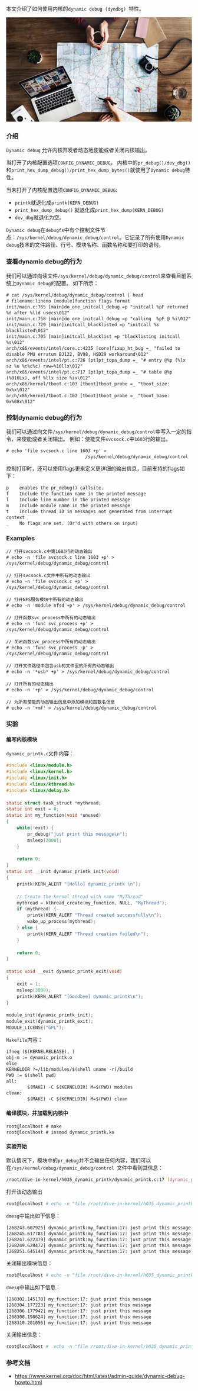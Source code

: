 本文介绍了如何使用内核的`dynamic debug (dyndbg) `特性。

<!--more-->
![](pic.jpg "")

### 介绍

`Dynamic debug` 允许内核开发者动态地使能或者关闭内核输出。

当打开了内核配置选项`CONFIG_DYNAMIC_DEBUG`， 内核中的`pr_debug()/dev_dbg()`和`print_hex_dump_debug()/print_hex_dump_bytes()`就使用了`Dynamic debug`特性。

当未打开了内核配置选项`CONFIG_DYNAMIC_DEBUG`:

* `printk`就退化成`printk(KERN_DEBUG)`
* `print_hex_dump_debug()` 就退化成`print_hex_dump(KERN_DEBUG)`
* `dev_dbg`就退化为空。

`Dynamic debug`在`debugfs`中有个控制文件节点：`/sys/kernel/debug/dynamic_debug/control`。它记录了所有使用`Dynamic debug`技术的文件路径、行号、模块名称、函数名称和要打印的语句。

### 查看dynamic debug的行为

我们可以通过向读文件`/sys/kernel/debug/dynamic_debug/control`来查看目前系统上`Dynamic debug`的配置。
如下所示：

```
# cat /sys/kernel/debug/dynamic_debug/control | head
# filename:lineno [module]function flags format
init/main.c:765 [main]do_one_initcall_debug =p "initcall %pF returned %d after %lld usecs\012"
init/main.c:758 [main]do_one_initcall_debug =p "calling  %pF @ %i\012"
init/main.c:729 [main]initcall_blacklisted =p "initcall %s blacklisted\012"
init/main.c:705 [main]initcall_blacklist =p "blacklisting initcall %s\012"
arch/x86/events/intel/core.c:4235 [core]fixup_ht_bug =_ "failed to disable PMU erratum BJ122, BV98, HSD29 workaround\012"
arch/x86/events/intel/pt.c:726 [pt]pt_topa_dump =_ "# entry @%p (%lx sz %u %c%c%c) raw=%16llx\012"
arch/x86/events/intel/pt.c:717 [pt]pt_topa_dump =_ "# table @%p (%016Lx), off %llx size %zx\012"
arch/x86/kernel/tboot.c:103 [tboot]tboot_probe =_ "tboot_size: 0x%x\012"
arch/x86/kernel/tboot.c:102 [tboot]tboot_probe =_ "tboot_base: 0x%08x\012"
```

### 控制dynamic debug的行为

我们可以通过向文件`/sys/kernel/debug/dynamic_debug/control`中写入一定的指令，来使能或者关闭输出。 例如：使能文件`svcsock.c`中`1603`行的输出。
```
# echo 'file svcsock.c line 1603 +p' >
                              /sys/kernel/debug/dynamic_debug/control
```

控制打印时，还可以使用flags更来定义更详细的输出信息，目前支持的flags如下：

```
p    enables the pr_debug() callsite.
f    Include the function name in the printed message
l    Include line number in the printed message
m    Include module name in the printed message
t    Include thread ID in messages not generated from interrupt context
_    No flags are set. (Or'd with others on input)
```

### Examples

```
// 打开svcsock.c中第1603行的动态输出
# echo -n 'file svcsock.c line 1603 +p' > /sys/kernel/debug/dynamic_debug/control

// 打开svcsock.c文件中所有的动态输出
# echo -n 'file svcsock.c +p' > /sys/kernel/debug/dynamic_debug/control

// 打开NFS服务模块中所有的动态输出
# echo -n 'module nfsd +p' > /sys/kernel/debug/dynamic_debug/control

// 打开函数svc_process中所有的动态输出
# echo -n 'func svc_process +p' > /sys/kernel/debug/dynamic_debug/control

// 关闭函数svc_process中所有的动态输出
# echo -n 'func svc_process -p' > /sys/kernel/debug/dynamic_debug/control

// 打开文件路径中包含usb的文件里的所有的动态输出
# echo -n '*usb* +p' > /sys/kernel/debug/dynamic_debug/control

// 打开所有的动态输出
# echo -n '+p' > /sys/kernel/debug/dynamic_debug/control

// 为所有使能的动态输出信息中添加模块和函数名信息
# echo -n '+mf' > /sys/kernel/debug/dynamic_debug/control
```

### 实验

#### 编写内核模块

`dynamic_printk.c`文件内容：

```c
#include <linux/module.h>
#include <linux/kernel.h>
#include <linux/init.h>
#include <linux/kthread.h>
#include <linux/delay.h>

static struct task_struct *mythread;
static int exit = 0;
static int my_function(void *unused)
{
	while(!exit) {
		pr_debug("just print this message\n");
		msleep(2000);
	}

	return 0;
}
static int __init dynamic_printk_init(void)
{
	printk(KERN_ALERT "[Hello] dynamic_printk \n");

	// Create the kernel thread with name "MyThread"
	mythread = kthread_create(my_function, NULL, "MyThread");
	if (mythread) {
		printk(KERN_ALERT "Thread created successfully\n");
		wake_up_process(mythread);
	} else {
		printk(KERN_ALERT "Thread creation failed\n");
	}

	return 0;
}

static void __exit dynamic_printk_exit(void)
{
	exit = 1;
	msleep(3000);
	printk(KERN_ALERT "[Goodbye] dynamic_printk\n");
}

module_init(dynamic_printk_init);
module_exit(dynamic_printk_exit);
MODULE_LICENSE("GPL");
```

`Makefile`内容：

```
ifneq ($(KERNELRELEASE), )
obj-m := dynamic_printk.o
else
KERNELDIR ?=/lib/modules/$(shell uname -r)/build
PWD := $(shell pwd)
all:
        $(MAKE) -C $(KERNELDIR) M=$(PWD) modules
clean:
        $(MAKE) -C $(KERNELDIR) M=$(PWD) clean 
```

#### 编译模块，并加载到内核中

```
root@localhost # make
root@localhost # insmod dynamic_printk.ko
```

#### 实验开始

默认情况下，模块中的`pr_debug`并不会输出任何内容，我们可以在`/sys/kernel/debug/dynamic_debug/control `文件中看到其信息：

```bash
/root/dive-in-kernel/h035_dynamic_printk/dynamic_printk.c:17 [dynamic_printk]my_function =_ "just print this message\012"
```

打开该动态输出

```bash
root@localhost # echo -n "file /root/dive-in-kernel/h035_dynamic_printk/dynamic_printk.c +pflm" > /sys/kernel/debug/dynamic_debug/control
```

`dmesg`中输出如下信息：
```
[268243.607925] dynamic_printk:my_function:17: just print this message
[268245.617781] dynamic_printk:my_function:17: just print this message
[268247.622379] dynamic_printk:my_function:17: just print this message
[268249.628472] dynamic_printk:my_function:17: just print this message
[268251.645144] dynamic_printk:my_function:17: just print this message
```

关闭输出模块信息：

```bash
root@localhost # echo -n "file /root/dive-in-kernel/h035_dynamic_printk/dynamic_printk.c -m" > /sys/kernel/debug/dynamic_debug/control
```

`dmesg`中输出如下信息：

```
[268302.145178] my_function:17: just print this message
[268304.177223] my_function:17: just print this message
[268306.177942] my_function:17: just print this message
[268308.198624] my_function:17: just print this message
[268310.201056] my_function:17: just print this message
```

关闭输出信息：
```bash
root@localhost #  echo -n "file /root/dive-in-kernel/h035_dynamic_printk/dynamic_printk.c -p" > /sys/kernel/debug/dynamic_debug/control  
```

###  参考文档

* https://www.kernel.org/doc/html/latest/admin-guide/dynamic-debug-howto.html
